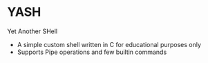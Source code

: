 # YASH
Yet Another SHell

* A simple custom shell written in C for educational purposes only
* Supports Pipe operations and few builtin commands
